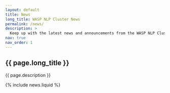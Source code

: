 ```yaml
---
layout: default
title: News
long_title: WASP NLP Cluster News
permalink: /news/
description: >
  Keep up with the latest news and announcements from the WASP NLP Cluster, including key updates, events, and our community’s achievements. 
nav: true
nav_order: 1
---
```


<section class="jumbotron text-center unshadow bg-light">
  <div class="container">
    <h1 class="display-4">{{ page.long_title }}</h1>
    <p class="lead text-muted">{{ page.description }}</p>
  </div>
</section>

{% include news.liquid %}
